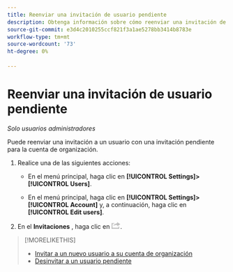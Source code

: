 ```yaml
---
title: Reenviar una invitación de usuario pendiente
description: Obtenga información sobre cómo reenviar una invitación de usuario pendiente.
source-git-commit: e3d4c2010255ccf821f3a1ae5278bb3414b8783e
workflow-type: tm+mt
source-wordcount: '73'
ht-degree: 0%

---
```


# Reenviar una invitación de usuario pendiente

*Solo usuarios administradores*

Puede reenviar una invitación a un usuario con una invitación pendiente para la cuenta de organización.

1. Realice una de las siguientes acciones:

   * En el menú principal, haga clic en **[!UICONTROL Settings]>[!UICONTROL Users]**.

   * En el menú principal, haga clic en **[!UICONTROL Settings]>[!UICONTROL Account]** y, a continuación, haga clic en **[!UICONTROL Edit users]**.

1. En el **Invitaciones** , haga clic en ![Volver a enviar](/help/dsp/assets/resend.png).

>[!MORELIKETHIS]
>
>* [Invitar a un nuevo usuario a su cuenta de organización](user-invite.md)
>* [Desinvitar a un usuario pendiente](user-uninvite.md)


<!-- >* [Edit User Permissions or Delete a User](user-edit.md) -->
